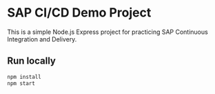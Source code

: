 # SAP CI/CD Demo Project

This is a simple Node.js Express project for practicing SAP Continuous Integration and Delivery.

## Run locally
```bash
npm install
npm start
